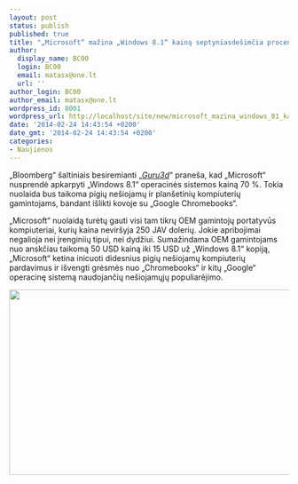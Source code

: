 ```yaml
---
layout: post
status: publish
published: true
title: "„Microsoft“ mažina „Windows 8.1“ kainą septyniasdešimčia procentų"
author:
  display_name: BC00
  login: BC00
  email: matasx@one.lt
  url: ''
author_login: BC00
author_email: matasx@one.lt
wordpress_id: 8001
wordpress_url: http://localhost/site/new/microsoft_mazina_windows_81_kaina_septyniasdesimcia_procentu/
date: '2014-02-24 14:43:54 +0200'
date_gmt: '2014-02-24 14:43:54 +0200'
categories:
- Naujienos
---
```

<p>
	&bdquo;Bloomberg&ldquo; &scaron;altiniais besiremianti &bdquo;<em><a href="http://www.guru3d.com/news_story/microsoft_windows_8_1_will_get_70_price_reduction.html">Guru3d</a></em>&ldquo; prane&scaron;a, kad &bdquo;Microsoft&ldquo; nusprendė apkarpyti &bdquo;Windows 8.1&ldquo; operacinės sistemos kainą 70 %. Tokia nuolaida bus taikoma pigių ne&scaron;iojamų ir plan&scaron;etinių kompiuterių gamintojams, bandant i&scaron;likti kovoje su &bdquo;Google Chromebooks&ldquo;.</p>
<p>
	&bdquo;Microsoft&ldquo; nuolaidą turėtų gauti visi tam tikrų OEM gamintojų portatyvūs kompiuteriai, kurių kaina nevir&scaron;yja 250 JAV dolerių. Jokie apribojimai negalioja nei įrenginiių tipui, nei dydžiui. Sumažindama OEM gamintojams nuo anskčiau taikomą 50 USD kainą iki 15 USD už &bdquo;Windows 8.1&ldquo; kopiją, &bdquo;Microsoft&ldquo; ketina inicuoti didesnius pigių ne&scaron;iojamų kompiuterių pardavimus ir i&scaron;vengti grėsmės nuo &bdquo;Chromebooks&ldquo; ir kitų &bdquo;Google&ldquo; operacinę sistemą naudojančių ne&scaron;iojamųjų populiarėjimo.</p>
<p>
	<img alt="" src="http://technews.lt/userfiles/file-52168f7d6bd25d2d4e.jpg" style="width: 520px; height: 334px;" /></p>
